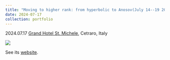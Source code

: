 ```yaml
---
title: "Moving to higher rank: from hyperbolic to Anosov(July 14--19 2024)"
date: 2024-07-17
collection: portfolio
---
```


2024.07.17 [Grand Hotel St. Michele](https://www.grandhotelsanmichele.it/), Cetraro, Italy

<img src="https://llddeddym.github.io/images/2024-07-17.jpg"/>

See its [website](https://sites.google.com/wesleyan.edu/canaryfest-6-2/home).